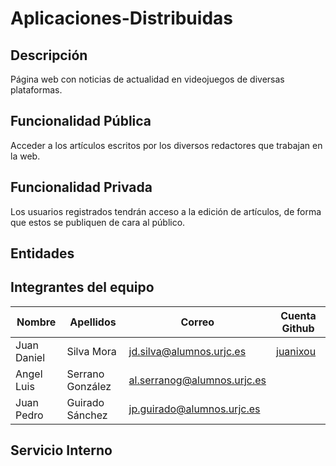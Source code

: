 # Aplicaciones-Distribuidas

## Descripción
Página web con noticias de actualidad en videojuegos de diversas plataformas.

## Funcionalidad Pública
Acceder a los artículos escritos por los diversos redactores que trabajan en la web.

## Funcionalidad Privada
Los usuarios registrados tendrán acceso a la edición de artículos, de forma que estos se publiquen de cara al público.

## Entidades

## Integrantes del equipo
|Nombre     |Apellidos       |Correo                    |Cuenta Github
|-----------|----------------|--------------------------|---------------|
|Juan Daniel|Silva Mora      |[jd.silva@alumnos.urjc.es](mailto:jd.silva@alumnos.urjc.es)  |[juanixou](https://github.com/juanixou)
|Angel Luis |Serrano González|[al.serranog@alumnos.urjc.es](mailto:al.serranog@alumnos.urjc.es) |
|Juan Pedro |Guirado Sánchez |[jp.guirado@alumnos.urjc.es](mailto:jp.guirado@alumnos.urjc.es) |
 
## Servicio Interno

